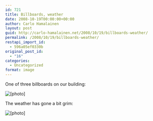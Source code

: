 ```yaml
---
id: 721
title: Billboards, weather
date: 2008-10-19T00:00:00+00:00
author: Carlo Hamalainen
layout: post
guid: http://carlo-hamalainen.net/2008/10/19/billboards-weather/
permalink: /2008/10/19/billboards-weather/
restapi_import_id:
  - 596a05ef0330b
original_post_id:
  - "16"
categories:
  - Uncategorized
format: image
---
```

One of three billboards on our building:

<img border="0" src="https://s3.amazonaws.com/carlo-hamalainen.net/oldblog/blogdata/medium/2008-10-04%2B%2B13-22-20.jpg?w=1100&ssl=1" alt="[photo]" data-recalc-dims="1" /> 

The weather has gone a bit grim:

<img border="0" src="https://s3.amazonaws.com/carlo-hamalainen.net/oldblog/blogdata/medium/2008-10-04%2B%2B13-24-45.jpg?w=1100&ssl=1" alt="[photo]" data-recalc-dims="1" />
